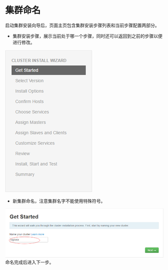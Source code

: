 # 集群命名

启动集群安装向导后，页面主页包含集群安装步骤列表和当前步骤配置两部分。

* 集群安装步骤，展示当前处于哪一个步骤，同时还可以返回到之前的步骤以便进行修改。

![](/assets/4.3-list.png)

* 新集群命名，注意集群名字不能使用特殊符号。

![](/assets/4.3-name.png)命名完成后进入下一步。

